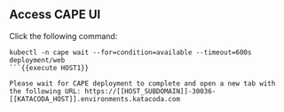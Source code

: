 ## Access CAPE UI

Click the following command:
```
kubectl -n cape wait --for=condition=available --timeout=600s deployment/web
```{{execute HOST1}}

Please wait for CAPE deployment to complete and open a new tab with the following URL: https://[[HOST_SUBDOMAIN]]-30036-[[KATACODA_HOST]].environments.katacoda.com
